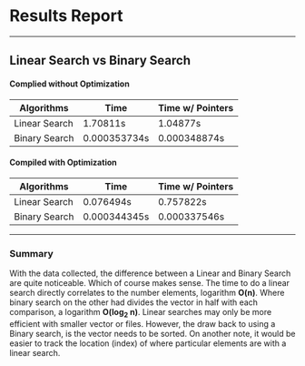 # Results Report
------------------------------------------------------------
## Linear Search vs Binary Search
#### Complied without Optimization 
|    Algorithms    |       Time       | Time w/ Pointers |
|------------------|------------------|------------------|
|  Linear Search   | 1.70811s         | 1.04877s         |
|  Binary Search   | 0.000353734s     | 0.000348874s     |


#### Compiled with Optimization

|    Algorithms    |       Time       | Time w/ Pointers |
|------------------|------------------|------------------|
|  Linear Search   | 0.076494s        | 0.757822s        |
|  Binary Search   | 0.000344345s     | 0.000337546s     |

------------------------------------------------------------
### Summary

With the data collected, the difference between a Linear and Binary Search are quite noticeable. Which of course makes sense. The time to do a linear search directly correlates to the number elements, logarithm  **O(n)**. Where binary search on the other had divides the vector in half with each comparison, a logarithm  **O(log<sub>2</sub> n)**. Linear searches may only be more efficient with smaller vector or files.  However, the draw back to using a Binary search, is the vector needs to be sorted. On another note, it would be easier to track the location (index) of where particular elements are with a linear search.  
